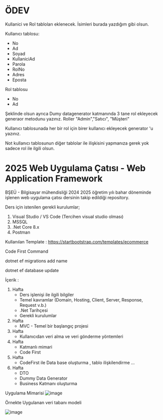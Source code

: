 # ÖDEV
Kullanici ve Rol  tabloları eklenecek. İsimleri burada yazdığım gibi olsun.

Kullanıcı tablosu:
  * No
  * Ad
  * Soyad
  * KullaniciAd
  * Parola
  * RolNo
  * Adres
  * Eposta

Rol tablosu
  * No
  * Ad

Şeklinde olsun ayrıca Dumy datagenerator katmanında 3 tane rol ekleyecek generaor metodunu yazınız. Roller "Admin","Satıcı", "Müşteri"

Kullanıcı tablosunada her bir rol için birer kullanıcı ekleyecek generator 'u yazınız.

Not kullanıcı tablosunun diğer tablolar ile ilişkisini yapmanıza gerek yok sadece rol ile ilgili olsun.


# 2025 Web Uygulama Çatısı - Web Application Framework

BŞEÜ - Bilgisayar mühendisliği 2024 2025 öğretim yılı bahar döneminde işlenen web uygulama çatısı dersinin takip edildiği repository.

Ders için istenilen gerekli kurulumlar;
  1. Visual Studio / VS Code (Tercihen visual studio olması)
  2. MSSQL
  3. .Net Core 8.x
  4. Postman

Kullanılan Template :  https://startbootstrap.com/templates/ecommerce 

Code First Command

dotnet ef migrations add name

dotnet ef database update

İçerik : 
  1. Hafta
     * Ders işlenişi ile ilgili bilgiler 
     * Temel kavramlar (Domain, Hosting, Client, Server, Response, Request v.b.)
     * .Net Tarihçesi
     * Gerekli kurulumlar
  2. Hafta
     * MVC - Temel bir başlangıç projesi
  3. Hafta
     * Kullanıcıdan veri alma ve veri gönderme yöntemleri
  4. Hafta
     * Katmanlı mimari
     * Code First
  5. Hafta
     * CodeFirst ile Data base oluşturma , tablo ilişkilendirme ...  
  6. Hafta
     * DTO
     * Dummy Data Generator
     * Business Katmanı oluşturma

Uygulama Mimarisi
![image](https://github.com/user-attachments/assets/7422aab9-8647-4a23-9319-803747e3c369)

Örnekte Uygulanan veri tabanı modeli 

![image](https://github.com/user-attachments/assets/368f069a-4e31-4012-b671-ab0d031b1743)


        
  
